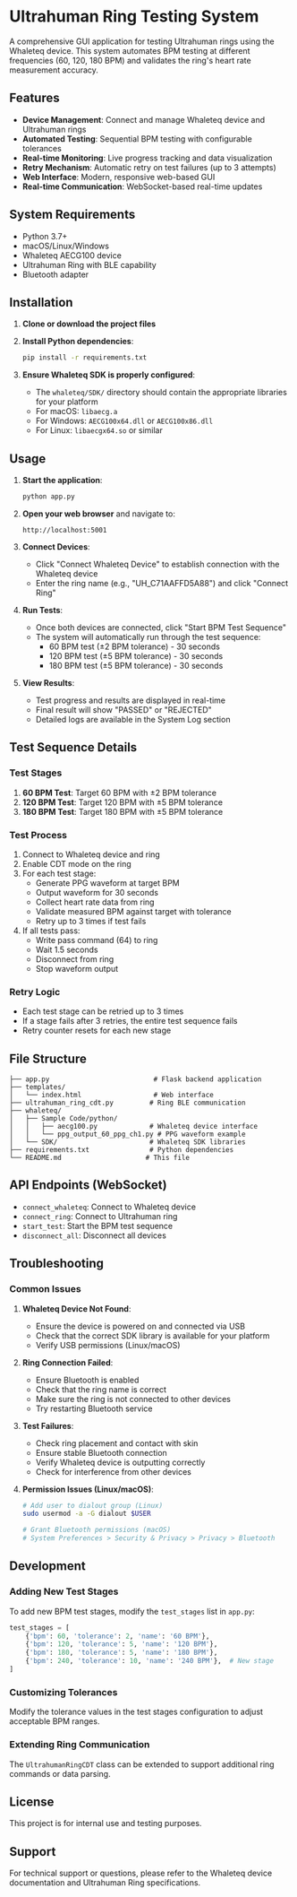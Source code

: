 # Ultrahuman Ring Testing System

A comprehensive GUI application for testing Ultrahuman rings using the Whaleteq device. This system automates BPM testing at different frequencies (60, 120, 180 BPM) and validates the ring's heart rate measurement accuracy.

## Features

- **Device Management**: Connect and manage Whaleteq device and Ultrahuman rings
- **Automated Testing**: Sequential BPM testing with configurable tolerances
- **Real-time Monitoring**: Live progress tracking and data visualization
- **Retry Mechanism**: Automatic retry on test failures (up to 3 attempts)
- **Web Interface**: Modern, responsive web-based GUI
- **Real-time Communication**: WebSocket-based real-time updates

## System Requirements

- Python 3.7+
- macOS/Linux/Windows
- Whaleteq AECG100 device
- Ultrahuman Ring with BLE capability
- Bluetooth adapter

## Installation

1. **Clone or download the project files**

2. **Install Python dependencies**:
   ```bash
   pip install -r requirements.txt
   ```

3. **Ensure Whaleteq SDK is properly configured**:
   - The `whaleteq/SDK/` directory should contain the appropriate libraries for your platform
   - For macOS: `libaecg.a`
   - For Windows: `AECG100x64.dll` or `AECG100x86.dll`
   - For Linux: `libaecgx64.so` or similar

## Usage

1. **Start the application**:
   ```bash
   python app.py
   ```

2. **Open your web browser** and navigate to:
   ```
   http://localhost:5001
   ```

3. **Connect Devices**:
   - Click "Connect Whaleteq Device" to establish connection with the Whaleteq device
   - Enter the ring name (e.g., "UH_C71AAFFD5A88") and click "Connect Ring"

4. **Run Tests**:
   - Once both devices are connected, click "Start BPM Test Sequence"
   - The system will automatically run through the test sequence:
     - 60 BPM test (±2 BPM tolerance) - 30 seconds
     - 120 BPM test (±5 BPM tolerance) - 30 seconds  
     - 180 BPM test (±5 BPM tolerance) - 30 seconds

5. **View Results**:
   - Test progress and results are displayed in real-time
   - Final result will show "PASSED" or "REJECTED"
   - Detailed logs are available in the System Log section

## Test Sequence Details

### Test Stages
1. **60 BPM Test**: Target 60 BPM with ±2 BPM tolerance
2. **120 BPM Test**: Target 120 BPM with ±5 BPM tolerance
3. **180 BPM Test**: Target 180 BPM with ±5 BPM tolerance

### Test Process
1. Connect to Whaleteq device and ring
2. Enable CDT mode on the ring
3. For each test stage:
   - Generate PPG waveform at target BPM
   - Output waveform for 30 seconds
   - Collect heart rate data from ring
   - Validate measured BPM against target with tolerance
   - Retry up to 3 times if test fails
4. If all tests pass:
   - Write pass command (64) to ring
   - Wait 1.5 seconds
   - Disconnect from ring
   - Stop waveform output

### Retry Logic
- Each test stage can be retried up to 3 times
- If a stage fails after 3 retries, the entire test sequence fails
- Retry counter resets for each new stage

## File Structure

```
├── app.py                          # Flask backend application
├── templates/
│   └── index.html                  # Web interface
├── ultrahuman_ring_cdt.py         # Ring BLE communication
├── whaleteq/
│   ├── Sample Code/python/
│   │   ├── aecg100.py             # Whaleteq device interface
│   │   └── ppg_output_60_ppg_ch1.py # PPG waveform example
│   └── SDK/                       # Whaleteq SDK libraries
├── requirements.txt               # Python dependencies
└── README.md                     # This file
```

## API Endpoints (WebSocket)

- `connect_whaleteq`: Connect to Whaleteq device
- `connect_ring`: Connect to Ultrahuman ring
- `start_test`: Start the BPM test sequence
- `disconnect_all`: Disconnect all devices

## Troubleshooting

### Common Issues

1. **Whaleteq Device Not Found**:
   - Ensure the device is powered on and connected via USB
   - Check that the correct SDK library is available for your platform
   - Verify USB permissions (Linux/macOS)

2. **Ring Connection Failed**:
   - Ensure Bluetooth is enabled
   - Check that the ring name is correct
   - Make sure the ring is not connected to other devices
   - Try restarting Bluetooth service

3. **Test Failures**:
   - Check ring placement and contact with skin
   - Ensure stable Bluetooth connection
   - Verify Whaleteq device is outputting correctly
   - Check for interference from other devices

4. **Permission Issues (Linux/macOS)**:
   ```bash
   # Add user to dialout group (Linux)
   sudo usermod -a -G dialout $USER
   
   # Grant Bluetooth permissions (macOS)
   # System Preferences > Security & Privacy > Privacy > Bluetooth
   ```

## Development

### Adding New Test Stages
To add new BPM test stages, modify the `test_stages` list in `app.py`:

```python
test_stages = [
    {'bpm': 60, 'tolerance': 2, 'name': '60 BPM'},
    {'bpm': 120, 'tolerance': 5, 'name': '120 BPM'},
    {'bpm': 180, 'tolerance': 5, 'name': '180 BPM'},
    {'bpm': 240, 'tolerance': 10, 'name': '240 BPM'},  # New stage
]
```

### Customizing Tolerances
Modify the tolerance values in the test stages configuration to adjust acceptable BPM ranges.

### Extending Ring Communication
The `UltrahumanRingCDT` class can be extended to support additional ring commands or data parsing.

## License

This project is for internal use and testing purposes.

## Support

For technical support or questions, please refer to the Whaleteq device documentation and Ultrahuman Ring specifications.